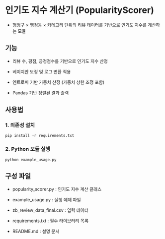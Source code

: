 # 인기도 지수 계산기 (PopularityScorer)

- 행정구 × 행정동 × 카테고리 단위의 리뷰 데이터를 기반으로 인기도 지수를 계산하는 모듈

## 기능

- 리뷰 수, 평점, 긍정점수를 기반으로 인기도 지수 산정

- 베이지안 보정 및 로그 변환 적용

- 엔트로피 기반 가중치 산정 (가중치 상한 조정 포함)

- Pandas 기반 정렬된 결과 출력


## 사용법

### 1. 의존성 설치
```
pip install -r requirements.txt
```

### 2. Python 모듈 실행
```
python example_usage.py
```

## 구성 파일

- popularity_scorer.py : 인기도 지수 계산 클래스

- example_usage.py : 실행 예제 파일

- zb_review_data_final.csv : 입력 데이터

- requirements.txt : 필수 라이브러리 목록

- README.md : 설명 문서